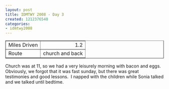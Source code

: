 ```yaml
---
layout: post
title: IDMTWY 2008 - Day 3
created: 1212376540
categories:
- idmtwy2008
---
```

<p>
<table cellspacing="1" cellpadding="1" border="1" width="0">
    <tbody>
        <tr>
            <td>Miles Driven</td>
            <td align="right">1.2</td>
        </tr>
        <tr>
            <td>Route</td>
            <td>church and back</td>
        </tr>
    </tbody>
</table>
</p>
<p>Church was at 11, so we had a very leisurely morning with bacon and eggs.&nbsp; Obviously, we forgot that it was fast sunday, but there was great testimonies and good lessons.&nbsp; I napped with the children while Sonia talked and we talked until bedtime.</p>
